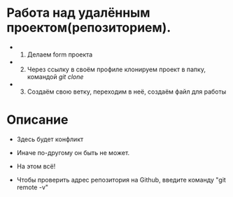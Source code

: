 # Работа над удалённым проектом(репозиторием).

+ 1. Делаем form проекта

+ 2. Через ссылку в своём профиле клонируем проект в папку, командой *git clone*

+ 3. Создаём свою ветку, переходим в неё, создаём файл для работы

# Описание

+ Здесь будет конфликт

+ Иначе по-другому он быть не может.

+ На этом всё!

+ Чтобы проверить адрес репозитория на Github, введите команду "git remote -v"